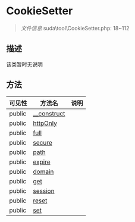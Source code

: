 #  CookieSetter 

> *文件信息* suda\tool\CookieSetter.php: 18~112



## 描述

该类暂时无说明






## 方法


| 可见性 | 方法名 | 说明 |
|--------|-------|------|
| public |[__construct](CookieSetter/__construct.md) |  |
| public |[httpOnly](CookieSetter/httpOnly.md) |  |
| public |[full](CookieSetter/full.md) |  |
| public |[secure](CookieSetter/secure.md) |  |
| public |[path](CookieSetter/path.md) |  |
| public |[expire](CookieSetter/expire.md) |  |
| public |[domain](CookieSetter/domain.md) |  |
| public |[get](CookieSetter/get.md) |  |
| public |[session](CookieSetter/session.md) |  |
| public |[reset](CookieSetter/reset.md) |  |
| public |[set](CookieSetter/set.md) |  |
